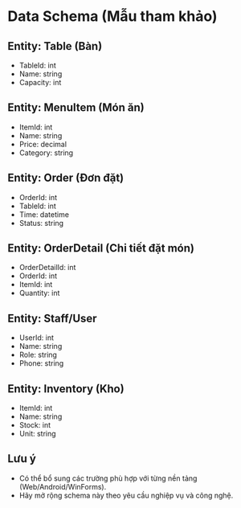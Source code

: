 # Data Schema (Mẫu tham khảo)

## Entity: Table (Bàn)
- TableId: int
- Name: string
- Capacity: int

## Entity: MenuItem (Món ăn)
- ItemId: int
- Name: string
- Price: decimal
- Category: string

## Entity: Order (Đơn đặt)
- OrderId: int
- TableId: int
- Time: datetime
- Status: string

## Entity: OrderDetail (Chi tiết đặt món)
- OrderDetailId: int
- OrderId: int
- ItemId: int
- Quantity: int

## Entity: Staff/User
- UserId: int
- Name: string
- Role: string
- Phone: string

## Entity: Inventory (Kho)
- ItemId: int
- Name: string
- Stock: int
- Unit: string

## Lưu ý
- Có thể bổ sung các trường phù hợp với từng nền tảng (Web/Android/WinForms).
- Hãy mở rộng schema này theo yêu cầu nghiệp vụ và công nghệ.